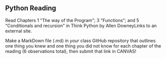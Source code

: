 ## Python Reading

Read Chapters 1 "The way of the Program"; 3 "Functions"; and 5 "Conditionals and recursion" in Think Python by Allen DowneyLinks to an external site.

Make a MarkDown file (.md) in *your* class GitHub repository that outlines one thing you knew and one thing you did not know for each chapter of the reading (6 observations total),
then submit that link in CANVAS!
